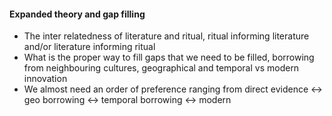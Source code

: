 #### Expanded theory and gap filling

- The inter relatedness of literature and ritual, ritual informing literature and/or literature informing ritual
- What is the proper way to fill gaps that we need to be filled, borrowing from neighbouring cultures, geographical and temporal vs modern innovation
- We almost need an order of preference ranging from direct evidence <-> geo borrowing <-> temporal borrowing <-> modern
